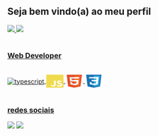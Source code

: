 ## Seja bem vindo(a) ao meu perfil 

<div>
   <a href="https://github.com/J34NDERSON">
   <img height="180em" src="https://github-readme-stats.vercel.app/api?username=J34NDERSON&show_icons=true&theme=tokyonight&include_all_commits=true&count_private=true"/>
   <img height="180em" src="https://github-readme-stats.vercel.app/api/top-langs/?username=J34NDERSON&layout=compact&langs_count=6&theme=tokyonight"/>
</div>

<br>

### Web Developer

<br>

<div style="display: inline_block">
   <img align="center" alt="typescript" height="30" width="40" src="https://cdn.jsdelivr.net/gh/devicons/devicon@latest/icons/typescript/typescript-original.svg">  
   <img align="center" alt="Js" height="30" width="40" src="https://raw.githubusercontent.com/devicons/devicon/master/icons/javascript/javascript-plain.svg">
   <img align="center" alt="HTML" height="30" width="40" src="https://raw.githubusercontent.com/devicons/devicon/master/icons/html5/html5-original.svg">
   <img align="center" alt="CSS" height="30" width="40" src="https://raw.githubusercontent.com/devicons/devicon/master/icons/css3/css3-original.svg">
</div>
 
<br>
 
### redes sociais
 
<div> 
  <a href="" target="_blank">
  <a href="https://instagram.com/Jeanderson_Wylis" target="_blank"><img src="https://img.shields.io/badge/-Instagram-%23E4405F?style=for-the-badge&logo=instagram&logoColor=white" target="_blank"></a>
  <a href="https://www.linkedin.com/in/JeandersonWylis" target="_blank"><img src="https://img.shields.io/badge/-LinkedIn-%230077B5?style=for-the-badge&logo=linkedin&logoColor=white" target="_blank"></a>
</div>
